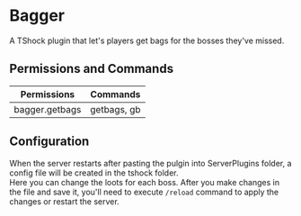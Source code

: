 # Bagger
A TShock plugin that let's players get bags for the bosses they've missed.

## Permissions and Commands
|Permissions  | Commands    |
|-------------|-------------|
|bagger.getbags |getbags, gb|

## Configuration
When the server restarts after pasting the pulgin into ServerPlugins folder, a config file will be created in the tshock folder. <br>
Here you can change the loots for each boss. After you make changes in the file and save it, you'll need to execute ``/reload`` command to apply the changes or restart the server.
